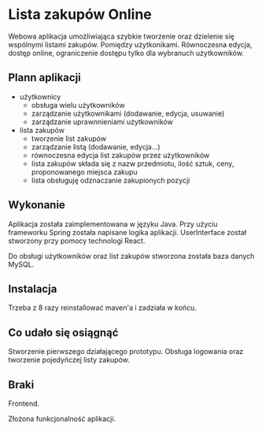 # Lista zakupów Online

Webowa aplikacja umożliwiająca szybkie tworzenie oraz dzielenie się wspólnymi listami zakupów. Pomiędzy użytkonikami. Równoczesna edycja, dostęp online, ograniczenie dostępu tylko dla wybranuch użytkowników.

## Plann aplikacji

* użytkownicy
  * obsługa wielu użytkowników
  * zarządzanie użytkownikami (dodawanie, edycja, usuwanie)
  * zarządzanie uprawnnieniami użytkowników
* lista zakupów
  * tworzenie list zakupów
  * zarządzanie listą (dodawanie, edycja...)
  * równoczesna edycja list zakupów przez użytkowników
  * lista zakupów składa się z nazw przedmiotu, ilość sztuk, ceny, proponowanego miejsca zakupu
  * lista obsługuję odznaczanie zakupionych pozycji

## Wykonanie

Aplikacja została zaimplementowana w języku Java. Przy użyciu frameworku Spring została napisane logika aplikacji. UserInterface został stworzony przy pomocy technologi React.

Do obsługi użytkowników oraz list zakupów stworzona została baza danych MySQL.

## Instalacja

Trzeba z 8 razy reinstallować maven'a i zadziała w końcu.

## Co udało się osiągnąć

Stworzenie pierwszego działającego prototypu. Obsługa logowania oraz tworzenie pojedyńczej listy zakupów.

## Braki

Frontend.

Złożona funkcjonalność aplikacji.